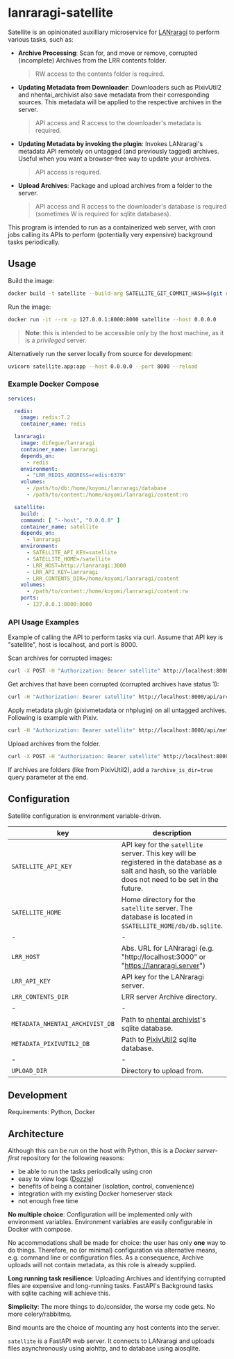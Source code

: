 # lanraragi-satellite

Satellite is an opinionated auxilliary microservice for [LANraragi](https://github.com/Difegue/LANraragi) to perform various tasks, such as:

- **Archive Processing**: Scan for, and move or remove, corrupted (incomplete) Archives from the LRR contents folder.
    > RW access to the contents folder is required.
- **Updating Metadata from Downloader**: Downloaders such as PixivUtil2 and nhentai_archivist also save metadata from their corresponding sources. This metadata will be applied to the respective archives in the server.
    > API access and R access to the downloader's metadata is required.
- **Updating Metadata by invoking the plugin**: Invokes LANraragi's metadata API remotely on untagged (and previously tagged) archives. Useful when you want a browser-free way to update your archives.
    > API access is required.
- **Upload Archives**: Package and upload archives from a folder to the server.
    > API access and R access to the downloader's database is required (sometimes W is required for sqlite databases).

This program is intended to run as a containerized web server, with cron jobs calling its APIs to perform (potentially very expensive) background tasks periodically.

## Usage
Build the image:
```sh
docker build -t satellite --build-arg SATELLITE_GIT_COMMIT_HASH=$(git rev-parse HEAD) .
```
Run the image:
```sh
docker run -it --rm -p 127.0.0.1:8000:8000 satellite --host 0.0.0.0
```
> **Note**: this is intended to be accessible only by the host machine, as it is a *privileged* server.

Alternatively run the server locally from source for development:
```sh
uvicorn satellite.app:app --host 0.0.0.0 --port 8000 --reload
```

### Example Docker Compose
```yaml
services:

  redis:
    image: redis:7.2
    container_name: redis

  lanraragi:
    image: difegue/lanraragi
    container_name: lanraragi
    depends_on:
      - redis
    environment:
      - "LRR_REDIS_ADDRESS=redis:6379"
    volumes:
      - /path/to/db:/home/koyomi/lanraragi/database
      - /path/to/content:/home/koyomi/lanraragi/content:ro

  satellite:
    build: .
    command: [ "--host", "0.0.0.0" ]
    container_name: satellite
    depends_on:
      - lanraragi
    environment:
      - SATELLITE_API_KEY=satellite
      - SATELLITE_HOME=/satellite
      - LRR_HOST=http://lanraragi:3000
      - LRR_API_KEY=lanraragi
      - LRR_CONTENTS_DIR=/home/koyomi/lanraragi/content
    volumes:
      - /path/to/content:/home/koyomi/lanraragi/content:rw
    ports:
      - 127.0.0.1:8000:8000
```

### API Usage Examples
Example of calling the API to perform tasks via curl. Assume that API key is "satellite", host is localhost, and port is 8000.

Scan archives for corrupted images:
```sh
curl -X POST -H "Authorization: Bearer satellite" http://localhost:8000/api/archives/scan
```
Get archives that have been corrupted (corrupted archives have status 1):
```sh
curl -H "Authorization: Bearer satellite" http://localhost:8000/api/archives?status=1
```
Apply metadata plugin (pixivmetadata or nhplugin) on all untagged archives. Following is example with Pixiv.
```sh
curl -H "Authorization: Bearer satellite" http://localhost:8000/api/metadata/plugins/pixivmetadata
```
Upload archives from the folder.
```sh
curl -X POST -H "Authorization: Bearer satellite" http://localhost:8000/api/upload
```
If archives are folders (like from PixivUtil2), add a `?archive_is_dir=true` query parameter at the end.

## Configuration
Satellite configuration is environment variable-driven.

| key | description | default |
| - | - | - |
| `SATELLITE_API_KEY` | API key for the `satellite` server. This key will be registered in the database as a salt and hash, so the variable does not need to be set in the future. | satellite |
| `SATELLITE_HOME` | Home directory for the `satellite` server. The database is located in `$SATELLITE_HOME/db/db.sqlite`. | `$HOME/.satellite` |
| - | - | - |
| `LRR_HOST` | Abs. URL for LANraragi (e.g. "http://localhost:3000" or "https://lanraragi.server") | http://localhost:3000 |
| `LRR_API_KEY` | API key for the LANraragi server. | |
| `LRR_CONTENTS_DIR` | LRR server Archive directory. | |
| - | - | - |
| `METADATA_NHENTAI_ARCHIVIST_DB` | Path to [nhentai archivist](https://github.com/9-FS/nhentai_archivist)'s sqlite database. | |
| `METADATA_PIXIVUTIL2_DB` | Path to [PixivUtil2](https://github.com/Nandaka/PixivUtil2/tree/master) sqlite database. | |
| - | - | - |
| `UPLOAD_DIR` | Directory to upload from. | |

## Development
Requirements: Python, Docker

## Architecture

Although this can be run on the host with Python, this is a *Docker server-first* repository for the following reasons:
- be able to run the tasks periodically using cron
- easy to view logs ([Dozzle](https://dozzle.dev))
- benefits of being a container (isolation, control, convenience)
- integration with my existing Docker homeserver stack
- not enough free time

**No multiple choice**: Configuration will be implemented only with environment variables. Environment variables are easily configurable in Docker with compose. 

No accommodations shall be made for choice: the user has only **one** way to do things. Therefore, no (or minimal) configuration via alternative means, e.g. command line or configuration files. As a consequence, Archive uploads will not contain metadata, as this role is already supplied.

**Long running task resilience**: Uploading Archives and identifying corrupted files are expensive and long-running tasks. FastAPI's Background tasks with sqlite caching will achieve this.

**Simplicity**: The more things to do/consider, the worse my code gets. No more celery/rabbitmq.

Bind mounts are the choice of mounting any host contents into the server.

`satellite` is a FastAPI web server. It connects to LANraragi and uploads files asynchronously using aiohttp, and to database using aiosqlite.
